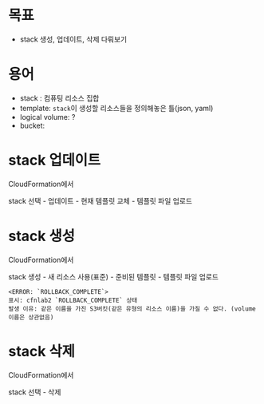 # 목표

- stack 생성, 업데이트, 삭제 다뤄보기

# 용어

- stack : 컴퓨팅 리소스 집합
- template: `stack`이 생성할 리소스들을 정의해놓은 틀(json, yaml)
- logical volume: ?
- bucket:



# stack 업데이트

CloudFormation에서

stack 선택 - 업데이트 - 현재 템플릿 교체 - 템플릿 파일 업로드



# stack 생성

CloudFormation에서

stack 생성 - 새 리소스 사용(표준) - 준비된 템플릿 - 템플릿 파일 업로드

```
<ERROR: `ROLLBACK_COMPLETE`>
표시: cfnlab2 `ROLLBACK_COMPLETE` 상태
발생 이유: 같은 이름을 가진 S3버킷(같은 유형의 리소스 이름)을 가질 수 없다. (volume 이름은 상관없음)
```



# stack 삭제

CloudFormation에서

stack 선택 - 삭제